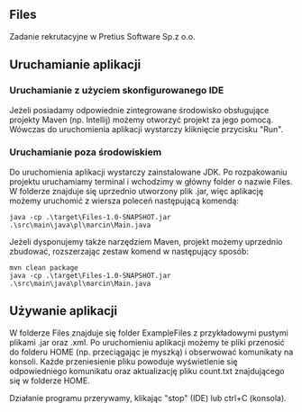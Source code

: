 ## Files
Zadanie rekrutacyjne w Pretius Software Sp.z o.o.

## Uruchamianie aplikacji
### Uruchamianie z użyciem skonfigurowanego IDE
Jeżeli posiadamy odpowiednie zintegrowane środowisko obsługujące projekty Maven (np. Intellij) możemy otworzyć projekt za jego pomocą. Wówczas do uruchomienia aplikacji wystarczy kliknięcie przycisku "Run".

### Uruchamianie poza środowiskiem
Do uruchomienia aplikacji wystarczy zainstalowane JDK. Po rozpakowaniu projektu uruchamiamy terminal i wchodzimy w główny folder o nazwie Files. W folderze znajduje się uprzednio utworzony plik .jar, więc aplikację możemy uruchomić z wiersza poleceń następującą komendą:
```shell
java -cp .\target\Files-1.0-SNAPSHOT.jar .\src\main\java\pl\marcin\Main.java
```

Jeżeli dysponujemy także narzędziem Maven, projekt możemy uprzednio zbudować, rozszerzając zestaw komend w następujący sposób:
```shell
mvn clean package
java -cp .\target\Files-1.0-SNAPSHOT.jar .\src\main\java\pl\marcin\Main.java
```

## Używanie aplikacji
W folderze Files znajduje się folder ExampleFiles z przykładowymi pustymi plikami .jar oraz .xml. Po uruchomieniu aplikacji możemy te pliki przenosić do folderu HOME (np. przeciągając je myszką) i obserwować komunikaty na konsoli. Każde przeniesienie pliku powoduje wyświetlenie się odpowiedniego komunikatu oraz aktualizację pliku count.txt znajdującego się w folderze HOME.

Działanie programu przerywamy, klikając "stop" (IDE) lub ctrl+C (konsola).